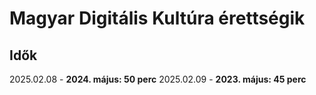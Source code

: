 # Magyar Digitális Kultúra érettségik

## Idők
2025.02.08 - **2024. május: 50 perc**
2025.02.09 - **2023. május: 45 perc**
